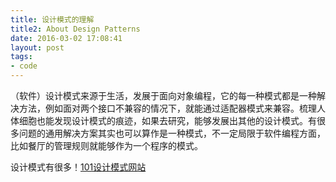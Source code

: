 ```yaml
---
title: 设计模式的理解
title2: About Design Patterns
date: 2016-03-02 17:08:41
layout: post
tags:
- code
---
```

（软件）设计模式来源于生活，发展于面向对象编程，它的每一种模式都是一种解决方法，例如面对两个接口不兼容的情况下，就能通过适配器模式来兼容。梳理人体细胞也能发现设计模式的痕迹，如果去研究，能够发展出其他的设计模式。有很多问题的通用解决方案其实也可以算作是一种模式，不一定局限于软件编程方面，比如餐厅的管理规则就能够作为一个程序的模式。

设计模式有很多！[101设计模式网站](https://sourcemaking.com/design-patterns-and-tips)
